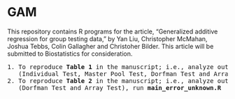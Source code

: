 # GAM

This repository contains R programs for the article, “Generalized additive regression for group testing data,” by Yan Liu, Christopher McMahan, Joshua Tebbs, Colin Gallagher and Christoher Bilder. This article will be submitted to Biostatistics for consideration.

<pre>
1. To reproduce <b>Table 1</b> in the manuscript; i.e., analyze outcome from four testing procedures
   (Individual Test, Master Pool Test, Dorfman Test and Array Test), run <b>main_error_known.R</b>
2. To reproduce <b>Table 2</b> in the manuscript; i.e., analyze outcome from two testing procedures 
   (Dorfman Test and Array Test), run <b>main_error_unknown.R</b>
<pre>
